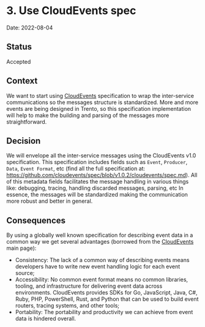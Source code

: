 # 3. Use CloudEvents spec

Date: 2022-08-04

## Status

Accepted

## Context

We want to start using [CloudEvents](https://cloudevents.io/) specification to wrap the inter-service communications so the messages structure is standardized. More and more events are being designed in Trento, so this specification implementation will help to make the building and parsing of the messages more straightforward.

## Decision

We will envelope all the inter-service messages using the CloudEvents v1.0 specification. This specification includes fields such as `Event`, `Producer`, `Data`, `Event Format`, etc (find all the full specification at: https://github.com/cloudevents/spec/blob/v1.0.2/cloudevents/spec.md). All of this metadata fields facilitates the message handling in various things like: debugging, tracing, handling discarded messages, parsing, etc
In essence, the messages will be standardized making the communication more robust and better in general.

## Consequences

By using a globally well known specification for describing event data in a common way we get several advantages (borrowed from the [CloudEvents](https://cloudevents.io/) main page):

- Consistency: The lack of a common way of describing events means developers have to write new event handling logic for each event source;
- Accessibility: No common event format means no common libraries, tooling, and infrastructure for delivering event data across environments. CloudEvents provides SDKs for Go, JavaScript, Java, C#, Ruby, PHP, PowerShell, Rust, and Python that can be used to build event routers, tracing systems, and other tools;
- Portability: The portability and productivity we can achieve from event data is hindered overall.


